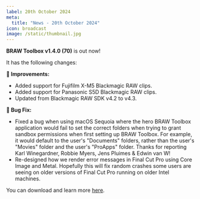 ```yaml
---
label: 20th October 2024
meta:
  title: "News - 20th October 2024"
icon: broadcast
image: /static/thumbnail.jpg
---
```


**BRAW Toolbox v1.4.0 (70)** is out now!

It has the following changes:

**🔨 Improvements:**
- Added support for Fujifilm X-M5 Blackmagic RAW clips.
- Added support for Panasonic S5D Blackmagic RAW clips.
- Updated from Blackmagic RAW SDK v4.2 to v4.3.

**🐞 Bug Fix:**
- Fixed a bug when using macOS Sequoia where the hero BRAW Toolbox application would fail to set the correct folders when trying to grant sandbox permissions when first setting up BRAW Toolbox. For example, it would default to the user's "Documents" folders, rather than the user's "Movies" folder and the user's "ProApps" folder. Thanks for reporting Karl Winegardner, Robbie Myers, Jens Pluimes & Edwin van W!
- Re-designed how we render error messages in Final Cut Pro using Core Image and Metal. Hopefully this will fix random crashes some users are seeing on older versions of Final Cut Pro running on older Intel machines.

You can download and learn more [here](https://brawtoolbox.fcp.cafe).